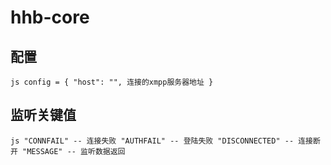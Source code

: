 # hhb-core

## 配置

`js
config = {
	"host": "", 连接的xmpp服务器地址
}
`

## 监听关键值
`js
    "CONNFAIL" -- 连接失败
    "AUTHFAIL" -- 登陆失败
    "DISCONNECTED" -- 连接断开
    "MESSAGE" -- 监听数据返回
`